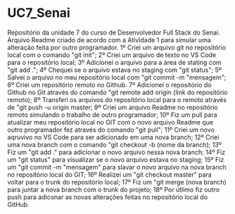 # UC7_Senai
Repositório da unidade 7 do curso de Desenvolvedor Full Stack do Senai.
Arquivo Readme criado de acordo com a Atividade 1 para simular uma alteração feita por outro programador.
1º Criei um arquivo git no repositório local com o comando "git init";
2º Criei um arquivo de texto no VS Code para o repositório local;
3º Adicionei o arquivo para a área de stating com "git add .";
4º Chequei se o arquivo estava no staging com "git status";
5º Salvei o arquivo no meu repositório local com "git commit -m "mensagem";
6º Criei um repositório remoto no Github.
7º Adicionei o repositório do Github no Git através do comando "git remote add origin (link do repositório remoto);
8º Transferi os arquivos do repositório local para o remoto através de "git push -u origin master;
9º Criei um arquivo Readme no repositório remoto simulando o trabalho de outro programador;
10º Fiz um pull para atualizar meu repositório local no GIT com o novo arquivo Readme que outro programador fez através do comando "git pull"; 
11º Criei um novo aqruvivo no VS Code para ser adicionado em uma nova branch;
12º Criei uma nova branch com o comando "git checkout -b (nome da branch);
13º Fiz um "git add ." para adicionar o novo arquivo nessa nova branch;
14º Fiz um "git status" para visualizar se o novo arquivo estava no staging;
15º Fiz um "git commit -m "mensagem" para slavar o novo arquivo na nova branch no repositório local do GIT;
16º Realizei um "git checkout master" para voltar para o trunk do repositório local;
17º Fiz um "git merge (nova branch) para juntar a nova branch com o trunk do projeto;
18º Por útlimo fiz outro push para adiconar as novas alterações feitas no repositório local do GitHub.
